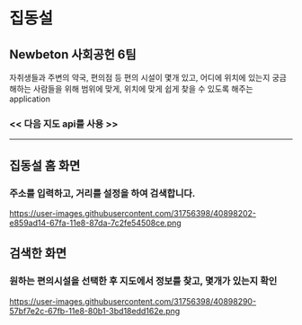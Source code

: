 # 집동설 
## Newbeton 사회공헌 6팀

자취생들과 주변의 약국, 편의점 등 편의 시설이 몇개 있고, 어디에 위치에 있는지 궁금해하는 사람들을 위해
범위에 맞게, 위치에 맞게 쉽게 찾을 수 있도록 해주는 application 

### << 다음 지도 api를 사용 >>
-----------------------------


## 집동설 홈 화면
### 주소를 입력하고, 거리를 설정을 하여 검색합니다.

https://user-images.githubusercontent.com/31756398/40898202-e859ad14-67fa-11e8-87da-7c2fe54508ce.png

## 검색한 화면
### 원하는 편의시설을 선택한 후 지도에서 정보를 찾고, 몇개가 있는지 확인

https://user-images.githubusercontent.com/31756398/40898290-57bf7e2c-67fb-11e8-80b1-3bd18edd162e.png



